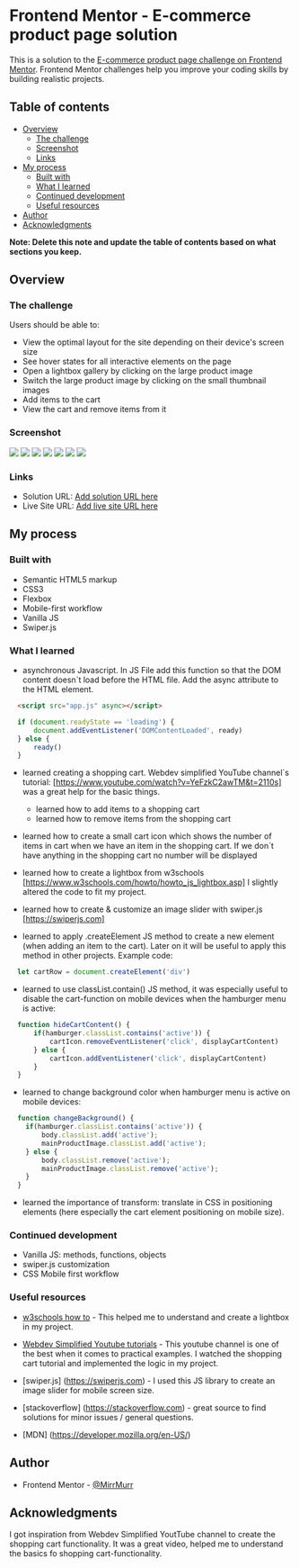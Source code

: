 # Frontend Mentor - E-commerce product page solution

This is a solution to the [E-commerce product page challenge on Frontend Mentor](https://www.frontendmentor.io/challenges/ecommerce-product-page-UPsZ9MJp6). Frontend Mentor challenges help you improve your coding skills by building realistic projects.

## Table of contents

- [Overview](#overview)
  - [The challenge](#the-challenge)
  - [Screenshot](#screenshot)
  - [Links](#links)
- [My process](#my-process)
  - [Built with](#built-with)
  - [What I learned](#what-i-learned)
  - [Continued development](#continued-development)
  - [Useful resources](#useful-resources)
- [Author](#author)
- [Acknowledgments](#acknowledgments)

**Note: Delete this note and update the table of contents based on what sections you keep.**

## Overview

### The challenge

Users should be able to:

- View the optimal layout for the site depending on their device's screen size
- See hover states for all interactive elements on the page
- Open a lightbox gallery by clicking on the large product image
- Switch the large product image by clicking on the small thumbnail images
- Add items to the cart
- View the cart and remove items from it

### Screenshot

![](./375px.png)
![](./375px_cart-empty.png)
![](./375px_cart-icon_active.png)
![](./375px_hamburgermenu.png)
![](./1440px.png)
![](./1440px_basket_filled.png)
![](./1440px_lightbox.png)

### Links

- Solution URL: [Add solution URL here](https://your-solution-url.com)
- Live Site URL: [Add live site URL here](https://your-live-site-url.com)

## My process

### Built with

- Semantic HTML5 markup
- CSS3
- Flexbox
- Mobile-first workflow
- Vanilla JS
- Swiper.js


### What I learned

- asynchronous Javascript. In JS File add this function so that the DOM content doesn´t load before the HTML file. Add the async attribute to the HTML element. 

```html
  <script src="app.js" async></script>
```

```js
  if (document.readyState == 'loading') {
      document.addEventListener('DOMContentLoaded', ready)
  } else {
      ready()
  } 
```


- learned creating a shopping cart. Webdev simplified YouTube channel´s tutorial: [https://www.youtube.com/watch?v=YeFzkC2awTM&t=2110s] was a great help for the basic things.

  - learned how to add items to a shopping cart
  - learned how to remove items from the shopping cart

- learned how to create a small cart icon which shows the number of items in cart  when we have an item in the shopping cart. If we don´t have anything in the shopping cart no number will be displayed

- learned how to create a lightbox from w3schools [https://www.w3schools.com/howto/howto_js_lightbox.asp] I slightly altered the code to fit my project. 

- learned how to create & customize an image slider with swiper.js [https://swiperjs.com]

- learned to apply .createElement JS method to create a new element (when adding an item to the cart). Later on it will be useful to apply this method in other projects. Example code: 

```js 
  let cartRow = document.createElement('div')
```

- learned to use classList.contain() JS method, it was especially useful to disable the cart-function on mobile devices when the hamburger menu is active:

```js
  function hideCartContent() {
      if(hamburger.classList.contains('active')) {
          cartIcon.removeEventListener('click', displayCartContent)
      } else {
          cartIcon.addEventListener('click', displayCartContent)
      }
  }
```

- learned to change background color when hamburger menu is active on mobile devices:

```js
  function changeBackground() {
    if(hamburger.classList.contains('active')) {
        body.classList.add('active');
        mainProductImage.classList.add('active');
    } else {
        body.classList.remove('active');
        mainProductImage.classList.remove('active');
    }
  }
```

- learned the importance of transform: translate in CSS in positioning elements (here especially the cart element positioning on mobile size). 

### Continued development

- Vanilla JS: methods, functions, objects
- swiper.js customization
- CSS Mobile first workflow


### Useful resources

- [w3schools how to](https://www.w3schools.com/howto/) - This helped me to understand and create a lightbox in my project.

- [Webdev Simplified Youtube tutorials](https://www.youtube.com/@WebDevSimplified) - This youtube channel is one of the best when it comes to practical examples. I watched the shopping cart tutorial and implemented the logic in my project.

- [swiper.js] (https://swiperjs.com) - I used this JS library to create an image slider for mobile screen size.

- [stackoverflow] (https://stackoverflow.com) - great source to find solutions for minor issues / general questions.

- [MDN] (https://developer.mozilla.org/en-US/)


## Author
- Frontend Mentor - [@MirrMurr](https://www.frontendmentor.io/profile/MirMurr)


## Acknowledgments

I got inspiration from Webdev Simplified YoutTube channel to create the shopping cart functionality. It was a great video, helped me to understand the basics fo shopping cart-functionality.

